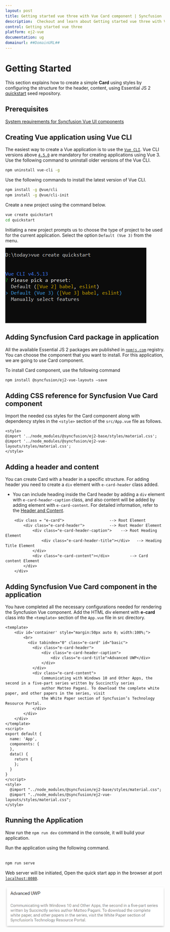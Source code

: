 ```yaml
---
layout: post
title: Getting started vue three with Vue Card component | Syncfusion
description:  Checkout and learn about Getting started vue three with Vue Card component of Syncfusion Essential JS 2 and more details.
control: Getting started vue three 
platform: ej2-vue
documentation: ug
domainurl: ##DomainURL##
---
```


# Getting Started

This section explains how to create a simple **Card** using styles by configuring the structure for the header, content, using Essential JS 2 [quickstart](https://github.com/syncfusion/ej2-quickstart.git) seed repository.

## Prerequisites

[System requirements for Syncfusion Vue UI components](https://ej2.syncfusion.com/vue/documentation/system-requirements/)

## Creating Vue application using Vue CLI

The easiest way to create a Vue application is to use the [`Vue CLI`](https://github.com/vuejs/vue-cli). Vue CLI versions above [`4.5.0`](https://v3.vuejs.org/guide/migration/introduction.html#vue-cli) are mandatory for creating applications using Vue 3. Use the following command to uninstall older versions of the Vue CLI.

```bash
npm uninstall vue-cli -g
```

Use the following commands to install the latest version of Vue CLI.

```bash
npm install -g @vue/cli
npm install -g @vue/cli-init
```

Create a new project using the command below.

```bash
vue create quickstart
cd quickstart

```

Initiating a new project prompts us to choose the type of project to be used for the current application. Select the option `Default (Vue 3)` from the menu.

![Reference](./images/vue3-terminal.png)

## Adding Syncfusion Card package in application

All the available Essential JS 2 packages are published in [`npmjs.com`](https://www.npmjs.com/~syncfusionorg) registry.
You can choose the component that you want to install. For this application, we are going to use Card component.

To install Card component, use the following command

```bash
npm install @syncfusion/ej2-vue-layouts –save
```

## Adding CSS reference for Syncfusion Vue Card component

Import the needed css styles for the Card component along with dependency styles in the `<style>` section of the `src/App.vue` file as follows.

```
<style>
@import '../node_modules/@syncfusion/ej2-base/styles/material.css';
@import '../node_modules/@syncfusion/ej2-vue-layouts/styles/material.css';
</style>
```

## Adding a header and content

You can create Card with a header in a specific structure. For adding header you need to create a `div` element with `e-card-header` class added.

* You can include heading inside the Card header by adding a `div` element with `e-card-header-caption` class, and also content will be added
 by adding element with `e-card-content`. For detailed information, refer to the [Header and Content](./header-content/).

```
    <div class = "e-card">                    --> Root Element
        <div class="e-card-header">           --> Root Header Element
            <div class="e-card-header-caption">    --> Root Heading Element
                <div class="e-card-header-title"></div>   --> Heading Title Element
            </div>
            <div class="e-card-content"></div>         --> Card content Element
        </div>
    </div>
```

## Adding Syncfusion Vue Card component in the application

You have completed all the necessary configurations needed for rendering the Syncfusion Vue component. Add the HTML div element with **e-card** class into the `<template>` section of the `App.vue` file in src directory.

```
<template>
    <div id='container' style="margin:50px auto 0; width:100%;">
        <br>
          <div tabindex="0" class="e-card" id="basic">
            <div class="e-card-header">
                <div class="e-card-header-caption">
                    <div class="e-card-title">Advanced UWP</div>
                </div>
            </div>
            <div class="e-card-content">
                Communicating with Windows 10 and Other Apps, the second in a five-part series written by Succinctly series
                author Matteo Pagani. To download the complete white paper, and other papers in the series, visit
                the White Paper section of Syncfusion’s Technology Resource Portal.
            </div>
        </div>
    </div>
</template>
<script>
export default {
  name: 'App',
  components: {
  },
  data() {
    return {
    };
  }
}
</script>
<style>
  @import "../node_modules/@syncfusion/ej2-base/styles/material.css";
  @import "../node_modules/@syncfusion/ej2-vue-layouts/styles/material.css";
</style>
```

## Running the Application

Now run the `npm run dev` command in the console, it will build your application.

Run the application using the following command.

```bash

npm run serve

```

Web server will be initiated, Open the quick start app in the browser at port [`localhost:8080`](http://localhost:8080/).

![Output](./images/card.png)
